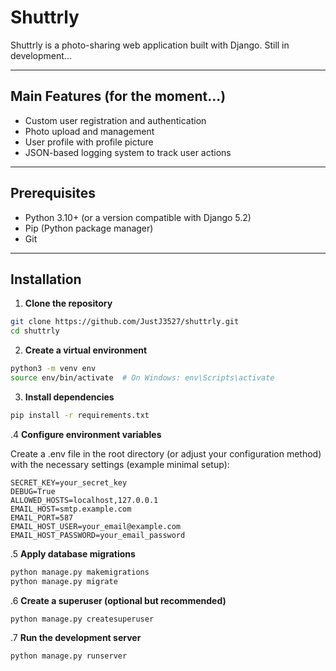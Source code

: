 # Shuttrly

Shuttrly is a photo-sharing web application built with Django. Still in development...

---

## Main Features (for the moment...)

- Custom user registration and authentication
- Photo upload and management
- User profile with profile picture
- JSON-based logging system to track user actions

---

## Prerequisites

- Python 3.10+ (or a version compatible with Django 5.2)
- Pip (Python package manager)
- Git

---

## Installation

1. **Clone the repository**

```bash
git clone https://github.com/JustJ3527/shuttrly.git
cd shuttrly
```

2. **Create a virtual environment**

```bash
python3 -m venv env
source env/bin/activate  # On Windows: env\Scripts\activate
```

3. **Install dependencies**

```bash
pip install -r requirements.txt
```

.4 **Configure environment variables**

Create a .env file in the root directory (or adjust your configuration method) with the necessary settings (example minimal setup):

```env
SECRET_KEY=your_secret_key
DEBUG=True
ALLOWED_HOSTS=localhost,127.0.0.1
EMAIL_HOST=smtp.example.com
EMAIL_PORT=587
EMAIL_HOST_USER=your_email@example.com
EMAIL_HOST_PASSWORD=your_email_password
```

.5 **Apply database migrations**

```bash
python manage.py makemigrations
python manage.py migrate
```

.6 **Create a superuser (optional but recommended)**

```bash
python manage.py createsuperuser
```

.7 **Run the development server**

```bash
python manage.py runserver
```
